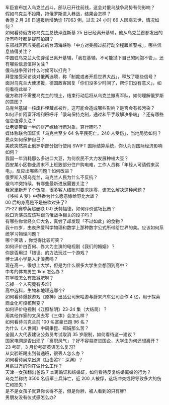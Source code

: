 车臣宣布加入乌克兰战斗，部队已开往前线，这会对俄乌战争局势有何影响？  
假如乌克兰不投降，拖俄罗斯进入巷战，结果会怎样？  
香港 2 月 26 日通报新增确诊 17063 例，过去 24 小时 66 人因病去世，情况如何？  
如何看待俄方称乌克兰总统泽连斯基 25 日已经离开基辅，他从乌克兰首都发出的所有呼吁都是提前拍摄？  
东部战区回应美舰过航台湾海峡称「中方对美舰过航行动全程跟监警戒」，哪些信息值得关注？  
中国驻乌克兰大使辟谣已离开基辅，「我在基辅，不可能抛下自己的同胞不管」，还有哪些信息值得关注？  
俄乌战争预计什么时候可以打完？  
拜登接受采访谈对俄两选项，称「制裁或者开启世界大战」，释放了哪些信号？  
面对乌克兰大使求援，德国政客回复「你们没多少时间了，帮你们没有意义」，如何看待此举？  
俄方称并不需要乌克兰的领土，结束行动后将从乌克兰撤离军队，如何理解俄罗斯的意图？  
乌克兰基辅一核废料埋藏点被炸，这可能会造成哪些影响？是否会有核污染？  
如何评价阿富汗塔利班呼吁「俄乌保持克制，通过和平手段解决争端」？还有哪些信息值得关注？  
让老婆带着一半的财产嫁给行贿对象，算行贿吗？  
媒体称联合国证实「乌克兰至少 64 名平民死亡，240 人受伤」，当地局势如何？民众如何保护自己？  
美欧突然禁止俄罗斯部分银行使用 SWIFT 国际结算系统，你认为对国际经济影响如何？  
我国一年消耗那么多进口大豆，为何农民不大力发展种植大豆？  
西安某小区物业周末不上班致部分住户购电难，工作人员称「年轻人可请假来买电」，反应出哪些问题？如何改进？  
俄罗斯入侵乌克兰，乌克兰人民为什么不反抗？  
俄乌冲突持续，有哪些最新进展需要关注？  
我家里新开了个饭店，很多客人结账时要求抹零，该怎么解决这种问题？  
《哆啦 A 梦》中静香为什么愿意嫁给野比大雄？  
00 后的身高是不是被吹过头了?  
21-22 赛季英超曼联 0:0 沃特福德，如何评价这场比赛？  
脱口秀演员应该写跟乌俄战争相关的段子吗？  
有哪些你曾经久仰大名，真尝了却发现「不过如此」的食物？  
我十四岁，由衷热爱科学物理和数学上那种数字公式所带给世界的美。应该如何系统学习物理问题？  
哪个笑话 ，你觉得比较可笑？  
如何评价白百何、佟大为主演的电视剧《我们的婚姻》？  
你是否用过「错误」的方法玩过一个游戏？  
博士进小学是人才浪费吗？  
现在高一，很想上大学，但是为什么很多大学生会想回到高中？  
中考的体育男生 1km 怎么办？  
在学校怎么有效减肥啊？  
忘掉一个人究竟有多难?  
高中选科，生物和地理选哪个?  
如何看待爆款游戏《原神》出品公司米哈游与蔚来汽车公司合作 4 亿，用于探索商业化可控核聚变？  
如何评价电视剧《江照黎明》23-24 集（大结局）？  
用其他作家的文风去写《三体》会怎么样？  
如何看待乌克兰前 100 名富豪已跑 96 名？  
为什么《人世间》中周秉昆、郑娟那么苦？  
全国人大代表建议公务员考试取消 35 岁限制，如何看待这一建议？  
国家电网是否出现了「离职风气」？好不容易挤进国企，大学生为何还想离开？  
23 考研，3 月份考研英语怎么复习?  
从实验班踢出到普通班，很丢人怎么办？  
如何看待吴京出演《巨齿鲨2：深渊》？  
月薪过万的你在做什么工作？  
天津一女孩翻出爸妈 7 本离婚证和结婚证，如何看待反复结婚离婚的行为？  
乌克兰称约 3500 名俄军士兵阵亡，近 200 人被俘，这场冲突或将导致多大的伤亡和损失？  
是不是女孩子就算你长得不差，但是你胖，被人看到的只有胖?  
男朋友没有仪式感怎么办?  

